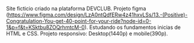 Site ficticio criado na plataforma DEVCLUB. 
Projeto figma (https://www.figma.com/design/LzA0ntQdfERw4z41hxvLSs/13.-(Positive)-Congratulation-You-get-40-point-for-your-ride?node-id=0-1&p=f&t=KSktbu8ZOQrhmtcM-0).
Estudando os fundamentos inicias de HTML e CSS. Projeto responsivo: Desktop(1440p) e mobile(390p).
